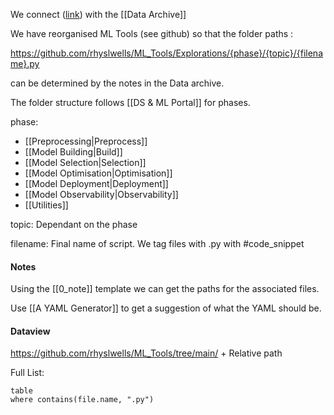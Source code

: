 We connect ([link](https://github.com/rhyslwells/ML_Tools)) with the [[Data Archive]]

We have reorganised ML Tools (see github) so that the folder paths :

https://github.com/rhyslwells/ML_Tools/Explorations/{phase}/{topic}/{filename}.py

can be determined by the notes in the Data archive.

The folder structure follows [[DS & ML Portal]] for phases.

phase:
- [[Preprocessing|Preprocess]]
- [[Model Building|Build]]
- [[Model Selection|Selection]]
- [[Model Optimisation|Optimisation]]
- [[Model Deployment|Deployment]]
- [[Model Observability|Observability]]
- [[Utilities]]

topic: Dependant on the phase

filename: Final name of script. We tag files with .py with #code_snippet 
#### Notes

Using the [[0_note]] template we can get the paths for the associated files.

Use [[A YAML Generator]] to get a suggestion of what the YAML should be.

#### Dataview

https://github.com/rhyslwells/ML_Tools/tree/main/
+
Relative path

Full List:
```dataview
table
where contains(file.name, ".py")
```


